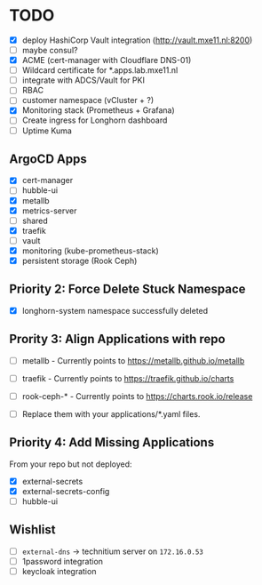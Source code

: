 # TODO

- [x] deploy HashiCorp Vault integration (http://vault.mxe11.nl:8200)
- [ ] maybe consul?
- [x] ACME (cert-manager with Cloudflare DNS-01)
- [ ] Wildcard certificate for *.apps.lab.mxe11.nl
- [ ] integrate with ADCS/Vault for PKI
- [ ] RBAC
- [ ] customer namespace (vCluster + ?)
- [x] Monitoring stack (Prometheus + Grafana)
- [ ] Create ingress for Longhorn dashboard
- [ ] Uptime Kuma

## ArgoCD Apps

- [x] cert-manager
- [ ] hubble-ui
- [x] metallb
- [x] metrics-server
- [ ] shared
- [x] traefik
- [ ] vault
- [x] monitoring (kube-prometheus-stack)
- [x] persistent storage (Rook Ceph)

## Priority 2: Force Delete Stuck Namespace

- [x] longhorn-system namespace successfully deleted

## Prority 3: Align Applications with repo

- [ ] metallb - Currently points to https://metallb.github.io/metallb
- [ ] traefik - Currently points to https://traefik.github.io/charts
- [ ] rook-ceph-* - Currently points to https://charts.rook.io/release
- [ ] Replace them with your applications/*.yaml files.


## Priority 4: Add Missing Applications

From your repo but not deployed:

- [x] external-secrets
- [x] external-secrets-config
- [ ] hubble-ui

## Wishlist

- [ ] `external-dns` -> technitium server on `172.16.0.53`
- [ ] 1password integration
- [ ] keycloak integration
